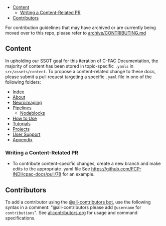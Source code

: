 <!-- TOC -->

- [Content](#content)
  - [Writing a Content-Related PR](#content-pr)
- [Contributors](#contributors)

For contribution guidelines that may have archived or are currently being moved over to this repo, please refer to [archive/CONTRIBUTING.md](./archive/CONTRIBUTING.md)

<!-- /TOC -->

<a id="content" name="content"></a>
## Content

In upholding our SSOT goal for this iteration of C-PAC Documentation, the majority of content has been stored in topic-specific `.yamls` in `src/assets/content`.  To propose a content-related change to these docs, please submit a pull request targeting a specific `.yaml` file in one of the following folders:

- [Index](./src/assets/content/pages/index)
- [About](./src/assets/content/pages/about)
- [Neuroimaging](./src/assets/content/pages/neuroimaging)
- [Pipelines](./src/assets/content/pages/pipelines)
    - [Nodeblocks](./src/assets/content/pages/pipelines/nodeblock_descriptors)
- [How to Use](./src/assets/content/pages/use)
- [Tutorials](./src/assets/content/pages/tutorials)
- [Projects](./src/assets/content/pages/projects)
- [User Support](./src/assets/content/pages/support)
- [Appendix](./src/assets/content/pages/appendix)

<a id="content-pr" name="content-pr"></a>
### Writing a Content-Related PR
- To contribute content-specific changes, create a new branch and make edits to the appropriate .yaml file 
See https://github.com/FCP-INDI/cpac-docs/pull/78 for an example.

<a id="contributors" name="contributors"></a>
## Contributors

To add a contributor using the [@all-contributors bot](https://allcontributors.org/docs/en/bot/usage), use the following syntax in a comment: "@all-contributors please add `@username` for `contributions`".  See [allcontributors.org](https://allcontributors.org/docs/en/bot/usage) for usage and command specifications.
